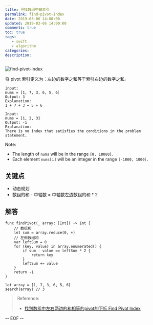 ```yaml
---
title: 寻找数组中轴索引
permalink: find-pivot-index
date: 2019-03-06 14:00:00
updated: 2019-03-06 14:00:00
comments: true
toc: true
tags:
   - swift
   - algorithm
categories:
description:
---
```


<img src="https://ws3.sinaimg.cn/large/006tKfTcly1g0tccvcpqhj31y10u0e87.jpg" alt="find-pivot-index" />

将 pivot 索引定义为：左边的数字之和等于索引右边的数字之和。

```
Input:
nums = [1, 7, 3, 6, 5, 6]
Output: 3
Explanation:
1 + 7 + 3 = 5 + 6

Input:
nums = [1, 2, 3]
Output: -1
Explanation:
There is no index that satisfies the conditions in the problem statement.
```

<!-- more -->

Note:

- The length of `nums` will be in the range `[0, 10000]`.
- Each element `nums[i]` will be an integer in the range `[-1000, 1000]`.

## 关键点

- 动态规划
- 数组的和 - 中轴数 = 中轴数左边数组的和 * 2

## 解答

```
func findPivot(_ array: [Int]) -> Int {
    // 数组和
    let sum = array.reduce(0, +)
    // 左侧数组和
    var leftSum = 0
    for (key, value) in array.enumerated() {
        if sum - value == leftSum * 2 {
            return key
        }
        leftSum += value
    }
    return -1
}

let array = [1, 7, 3, 6, 5, 6]
search(array) // 3
```

> Reference:
> - [找到数组中左右两边的和相等的pivot的下标 Find Pivot Index](https://my.oschina.net/liyurong/blog/1608204)

-- EOF --
